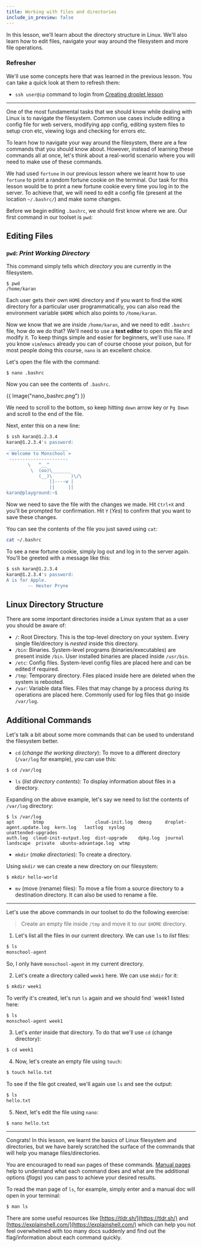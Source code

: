 ```yaml
---
title: Working with files and directories
include_in_preview: false
---
```


In this lesson, we'll learn about the directory structure in Linux. We'll also learn how to edit files, navigate your way around the filesystem and more file operations.

### Refresher

We'll use some concepts here that was learned in the previous lesson. You can take a quick look at them to refresh them:

- `ssh user@ip` command to login from [Creating droplet lesson](./creating-droplet.md)

---

One of the most fundamental tasks that we should know while dealing with Linux is to navigate the filesystem. Common use cases include editing a config file for web servers, modifying app config, editing system files to setup cron etc, viewing logs and checking for errors etc.

To learn how to navigate your way around the filesystem, there are a few commands that you should know about. However, instead of learning these commands all at once, let's think about a real-world scenario where you will need to make use of these commands.

We had used `fortune` in our previous lesson where we learnt how to use `fortune` to print a random fortune cookie on the terminal. Our task for this lesson would be to print a new fortune cookie every time you log in to the server. To achieve that, we will need to edit a config file (present at the location `~/.bashrc/`) and make some changes.

Before we begin editing `.bashrc`, we should first know where we are. Our first command in our toolset is `pwd`:

## Editing Files

### `pwd`: _Print Working Directory_

This command simply tells which _directory_ you are currently in the filesystem.

```
$ pwd
/home/karan
```

Each user gets their own `HOME` directory and if you want to find the `HOME` directory for a particular user programmatically, you can also read the environment variable `$HOME` which also points to `/home/karan`.

Now we know that we are inside `/home/karan`, and we need to edit `.bashrc` file, how do we do that? We'll need to use a **text editor** to open this file and modify it.
To keep things simple and easier for beginners, we'll use `nano`. If you know `vim`/`emacs` already you can of course choose your poison, but for most people doing this course, `nano` is an excellent choice.

Let's open the file with the command:

```
$ nano .bashrc
```

Now you can see the contents of `.bashrc`.

{{ Image("nano_bashrc.png") }}

We need to scroll to the bottom, so keep hitting `down` arrow key or `Pg Down` and scroll to the end of the file.

Next, enter this on a new line:

```bash
$ ssh karan@1.2.3.4
karan@1.2.3.4's password: 
 ______________________
< Welcome to Monschool >
 ----------------------
        \   ^__^
         \  (oo)\_______
            (__)\       )\/\
                ||----w |
                ||     ||
karan@playground:~$
```

Now we need to save the file with the changes we made. Hit `Ctrl+X` and you'll be prompted for confirmation. Hit `Y` (_Yes_) to confirm that you want to save these changes.

You can see the contents of the file you just saved using `cat`:

```bash
cat ~/.bashrc
```

To see a new fortune cookie, simply log out and log in to the server again. You'll be greeted with a message like this:

```bash
$ ssh karan@1.2.3.4
karan@1.2.3.4's password:
A is for Apple.
        -- Hester Pryne
```

## Linux Directory Structure

There are some important directories inside a Linux system that as a user you should be aware of:

- `/`: Root Directory. This is the top-level directory on your system. Every single file/directory is _nested_ inside this directory.
- `/bin`: Binaries. System-level programs (binaries/executables) are present inside `/bin`. User installed binaries are placed inside `/usr/bin`.
- `/etc`: Config files. System-level config files are placed here and can be edited if required.
- `/tmp`: Temporary directory. Files placed inside here are deleted when the system is rebooted.
- `/var`: Variable data files. Files that may change by a process during its operations are placed here. Commonly used for log files that go inside `/var/log`.

## Additional Commands

Let's talk a bit about some more commands that can be used to understand the filesystem better.

- `cd` (_change the working directory_): To move to a different directory (`/var/log` for example), you can use this:

```
$ cd /var/log
```

- `ls` (_list directory contents_): To display information about files in a directory.

Expanding on the above example, let's say we need to list the contents of `/var/log` directory:

```
$ ls /var/log
apt       btmp                   cloud-init.log  dmesg     droplet-agent.update.log  kern.log   lastlog  syslog                unattended-upgrades
auth.log  cloud-init-output.log  dist-upgrade    dpkg.log  journal                   landscape  private  ubuntu-advantage.log  wtmp
```

- `mkdir` (_make directories_): To create a directory.

Using `mkdir` we can create a new directory on our filesystem:

```
$ mkdir hello-world
```

- `mv` (move (rename) files): To move a file from a source directory to a destination directory. It can also be used to rename a file.

---

Let's use the above commands in our toolset to do the following exercise:

> Create an empty file inside `/tmp` and move it to our `$HOME` directory.

1. Let's list all the files in our current directory. We can use `ls` to _list_ files:

```bash
$ ls
monschool-agent
```

So, I only have `monschool-agent` in my current directory.

2. Let's create a directory called `week1` here. We can use `mkdir` for it:

```bash
$ mkdir week1
```

To verify it's created, let's run `ls` again and we should find `week1 listed here:

```bash
$ ls
monschool-agent week1
```

3. Let's _enter_ inside that directory. To do that we'll use `cd` (change directory):

```bash
$ cd week1
```

4. Now, let's create an empty file using `touch`:

```bash
$ touch hello.txt
```

To see if the file got created, we'll again use `ls` and see the output:

```bash
$ ls
hello.txt
```

5. Next, let's edit the file using `nano`:

```
$ nano hello.txt
```

---

Congrats! In this lesson, we learnt the basics of Linux filesystem and directories, but we have barely scratched the surface of the commands that will help you manage files/directories.

You are encouraged to read `man` pages of these commands. [Manual pages](https://man7.org/linux/man-pages/) help to understand what each command does and what are the additional options (_flags_) you can pass to achieve your desired results.

To read the man page of `ls`, for example, simply enter and a manual doc will open in your terminal:

```bash
$ man ls
```

There are some useful resources like [https://tldr.sh/](https://tldr.sh/) and [https://explainshell.com/](https://explainshell.com/) which can help you not feel overwhelmed with too many docs suddenly and find out the flag/information about each command quickly.
